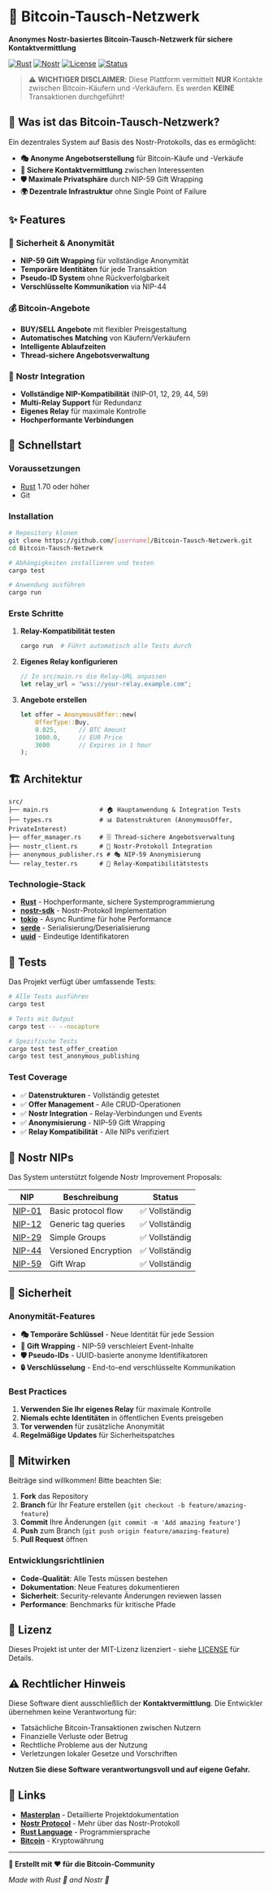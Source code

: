 # 🔐 Bitcoin-Tausch-Netzwerk

**Anonymes Nostr-basiertes Bitcoin-Tausch-Netzwerk für sichere Kontaktvermittlung**

[![Rust](https://img.shields.io/badge/rust-1.70+-orange.svg)](https://www.rust-lang.org)
[![Nostr](https://img.shields.io/badge/nostr-protocol-purple.svg)](https://nostr.com)
[![License](https://img.shields.io/badge/license-MIT-blue.svg)](LICENSE)
[![Status](https://img.shields.io/badge/status-production--ready-green.svg)](MASTERPLAN.md)

> ⚠️ **WICHTIGER DISCLAIMER**: Diese Plattform vermittelt **NUR** Kontakte zwischen Bitcoin-Käufern und -Verkäufern. Es werden **KEINE** Transaktionen durchgeführt!

## 🎯 Was ist das Bitcoin-Tausch-Netzwerk?

Ein dezentrales System auf Basis des Nostr-Protokolls, das es ermöglicht:

- **🎭 Anonyme Angebotserstellung** für Bitcoin-Käufe und -Verkäufe
- **🔐 Sichere Kontaktvermittlung** zwischen Interessenten
- **🛡️ Maximale Privatsphäre** durch NIP-59 Gift Wrapping
- **🌍 Dezentrale Infrastruktur** ohne Single Point of Failure

## ✨ Features

### 🔐 **Sicherheit & Anonymität**
- **NIP-59 Gift Wrapping** für vollständige Anonymität
- **Temporäre Identitäten** für jede Transaktion
- **Pseudo-ID System** ohne Rückverfolgbarkeit
- **Verschlüsselte Kommunikation** via NIP-44

### 💰 **Bitcoin-Angebote**
- **BUY/SELL Angebote** mit flexibler Preisgestaltung
- **Automatisches Matching** von Käufern/Verkäufern
- **Intelligente Ablaufzeiten**
- **Thread-sichere Angebotsverwaltung**

### 📡 **Nostr Integration**
- **Vollständige NIP-Kompatibilität** (NIP-01, 12, 29, 44, 59)
- **Multi-Relay Support** für Redundanz
- **Eigenes Relay** für maximale Kontrolle
- **Hochperformante Verbindungen**

## 🚀 Schnellstart

### Voraussetzungen

- [Rust](https://rustup.rs/) 1.70 oder höher
- Git

### Installation

```bash
# Repository klonen
git clone https://github.com/[username]/Bitcoin-Tausch-Netzwerk.git
cd Bitcoin-Tausch-Netzwerk

# Abhängigkeiten installieren und testen
cargo test

# Anwendung ausführen
cargo run
```

### Erste Schritte

1. **Relay-Kompatibilität testen**
   ```bash
   cargo run  # Führt automatisch alle Tests durch
   ```

2. **Eigenes Relay konfigurieren**
   ```rust
   // In src/main.rs die Relay-URL anpassen
   let relay_url = "wss://your-relay.example.com";
   ```

3. **Angebote erstellen**
   ```rust
   let offer = AnonymousOffer::new(
       OfferType::Buy,
       0.025,      // BTC Amount
       1000.0,     // EUR Price
       3600        // Expires in 1 hour
   );
   ```

## 🏗️ Architektur

```
src/
├── main.rs              # 🏠 Hauptanwendung & Integration Tests
├── types.rs             # 📊 Datenstrukturen (AnonymousOffer, PrivateInterest)
├── offer_manager.rs     # 🗄️ Thread-sichere Angebotsverwaltung
├── nostr_client.rs      # 📡 Nostr-Protokoll Integration
├── anonymous_publisher.rs # 🎭 NIP-59 Anonymisierung
└── relay_tester.rs      # 🧪 Relay-Kompatibilitätstests
```

### Technologie-Stack

- **[Rust](https://www.rust-lang.org/)** - Hochperformante, sichere Systemprogrammierung
- **[nostr-sdk](https://github.com/rust-nostr/nostr)** - Nostr-Protokoll Implementation
- **[tokio](https://tokio.rs/)** - Async Runtime für hohe Performance
- **[serde](https://serde.rs/)** - Serialisierung/Deserialisierung
- **[uuid](https://docs.rs/uuid/)** - Eindeutige Identifikatoren

## 🧪 Tests

Das Projekt verfügt über umfassende Tests:

```bash
# Alle Tests ausführen
cargo test

# Tests mit Output
cargo test -- --nocapture

# Spezifische Tests
cargo test test_offer_creation
cargo test test_anonymous_publishing
```

### Test Coverage

- ✅ **Datenstrukturen** - Vollständig getestet
- ✅ **Offer Management** - Alle CRUD-Operationen
- ✅ **Nostr Integration** - Relay-Verbindungen und Events
- ✅ **Anonymisierung** - NIP-59 Gift Wrapping
- ✅ **Relay Kompatibilität** - Alle NIPs verifiziert

## 📡 Nostr NIPs

Das System unterstützt folgende Nostr Improvement Proposals:

| NIP | Beschreibung | Status |
|-----|-------------|--------|
| [NIP-01](https://github.com/nostr-protocol/nips/blob/master/01.md) | Basic protocol flow | ✅ Vollständig |
| [NIP-12](https://github.com/nostr-protocol/nips/blob/master/12.md) | Generic tag queries | ✅ Vollständig |
| [NIP-29](https://github.com/nostr-protocol/nips/blob/master/29.md) | Simple Groups | ✅ Vollständig |
| [NIP-44](https://github.com/nostr-protocol/nips/blob/master/44.md) | Versioned Encryption | ✅ Vollständig |
| [NIP-59](https://github.com/nostr-protocol/nips/blob/master/59.md) | Gift Wrap | ✅ Vollständig |

## 🔐 Sicherheit

### Anonymität-Features

- **🎭 Temporäre Schlüssel** - Neue Identität für jede Session
- **🎁 Gift Wrapping** - NIP-59 verschleiert Event-Inhalte
- **🛡️ Pseudo-IDs** - UUID-basierte anonyme Identifikatoren
- **🔒 Verschlüsselung** - End-to-end verschlüsselte Kommunikation

### Best Practices

1. **Verwenden Sie Ihr eigenes Relay** für maximale Kontrolle
2. **Niemals echte Identitäten** in öffentlichen Events preisgeben
3. **Tor verwenden** für zusätzliche Anonymität
4. **Regelmäßige Updates** für Sicherheitspatches

## 🤝 Mitwirken

Beiträge sind willkommen! Bitte beachten Sie:

1. **Fork** das Repository
2. **Branch** für Ihr Feature erstellen (`git checkout -b feature/amazing-feature`)
3. **Commit** Ihre Änderungen (`git commit -m 'Add amazing feature'`)
4. **Push** zum Branch (`git push origin feature/amazing-feature`)
5. **Pull Request** öffnen

### Entwicklungsrichtlinien

- **Code-Qualität**: Alle Tests müssen bestehen
- **Dokumentation**: Neue Features dokumentieren
- **Sicherheit**: Security-relevante Änderungen reviewen lassen
- **Performance**: Benchmarks für kritische Pfade

## 📄 Lizenz

Dieses Projekt ist unter der MIT-Lizenz lizenziert - siehe [LICENSE](LICENSE) für Details.

## ⚠️ Rechtlicher Hinweis

Diese Software dient ausschließlich der **Kontaktvermittlung**. Die Entwickler übernehmen keine Verantwortung für:

- Tatsächliche Bitcoin-Transaktionen zwischen Nutzern
- Finanzielle Verluste oder Betrug
- Rechtliche Probleme aus der Nutzung
- Verletzungen lokaler Gesetze und Vorschriften

**Nutzen Sie diese Software verantwortungsvoll und auf eigene Gefahr.**

## 🔗 Links

- **[Masterplan](MASTERPLAN.md)** - Detaillierte Projektdokumentation
- **[Nostr Protocol](https://nostr.com)** - Mehr über das Nostr-Protokoll
- **[Rust Language](https://www.rust-lang.org/)** - Programmiersprache
- **[Bitcoin](https://bitcoin.org)** - Kryptowährung

---

**🎉 Erstellt mit ❤️ für die Bitcoin-Community**

*Made with Rust 🦀 and Nostr 💜*
